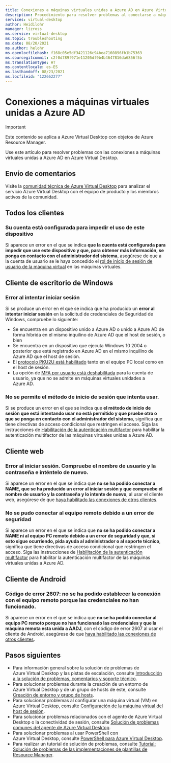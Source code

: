```yaml
---
title: Conexiones a máquinas virtuales unidas a Azure AD en Azure Virtual Desktop - Azure
description: Procedimiento para resolver problemas al conectarse a máquinas virtuales unidas a Azure AD en Azure Virtual Desktop
services: virtual-desktop
author: Heidilohr
manager: lizross
ms.service: virtual-desktop
ms.topic: troubleshooting
ms.date: 08/20/2021
ms.author: helohr
ms.openlocfilehash: f168c05e5df3421126c94bea7160896fb1b75363
ms.sourcegitcommit: c2f0d789f971e11205df9b4b4647816da6856f5b
ms.translationtype: HT
ms.contentlocale: es-ES
ms.lasthandoff: 08/23/2021
ms.locfileid: "122662277"
---
```

# <a name="connections-to-azure-ad-joined-vms"></a>Conexiones a máquinas virtuales unidas a Azure AD

>[!IMPORTANT]
>Este contenido se aplica a Azure Virtual Desktop con objetos de Azure Resource Manager.

Use este artículo para resolver problemas con las conexiones a máquinas virtuales unidas a Azure AD en Azure Virtual Desktop.

## <a name="provide-feedback"></a>Envío de comentarios

Visite la [comunidad técnica de Azure Virtual Desktop](https://techcommunity.microsoft.com/t5/azure-virtual-desktop/bd-p/AzureVirtualDesktopForum) para analizar el servicio Azure Virtual Desktop con el equipo de producto y los miembros activos de la comunidad.

## <a name="all-clients"></a>Todos los clientes

### <a name="your-account-is-configured-to-prevent-you-from-using-this-device"></a>Su cuenta está configurada para impedir el uso de este dispositivo

Si aparece un error en el que se indica **que la cuenta está configurada para impedir que use este dispositivo y que, para obtener más información, se ponga en contacto con el administrador del sistema**, asegúrese de que a la cuenta de usuario se le haya concedido el [rol de inicio de sesión de usuario de la máquina virtual](../active-directory/devices/howto-vm-sign-in-azure-ad-windows.md#azure-role-not-assigned) en las máquinas virtuales. 

## <a name="windows-desktop-client"></a>Cliente de escritorio de Windows

### <a name="the-logon-attempt-failed"></a>Error al intentar iniciar sesión

Si se produce un error en el que se indica que ha producido un **error al intentar iniciar sesión** en la solicitud de credenciales de Seguridad de Windows, compruebe lo siguiente:

- Se encuentra en un dispositivo unido a Azure AD o unido a Azure AD de forma híbrida en el mismo inquilino de Azure AD que el host de sesión, o bien
- Se encuentra en un dispositivo que ejecuta Windows 10 2004 o posterior que está registrado en Azure AD en el mismo inquilino de Azure AD que el host de sesión.
- El [protocolo PKU2U está habilitado](/windows/security/threat-protection/security-policy-settings/network-security-allow-pku2u-authentication-requests-to-this-computer-to-use-online-identities) tanto en el equipo PC local como en el host de sesión.
- La opción de [MFA por usuario está deshabilitada](deploy-azure-ad-joined-vm.md#enabling-mfa-for-azure-ad-joined-vms) para la cuenta de usuario, ya que no se admite en máquinas virtuales unidades a Azure AD.

### <a name="the-sign-in-method-youre-trying-to-use-isnt-allowed"></a>No se permite el método de inicio de sesión que intenta usar.

Si se produce un error en el que se indica que **el método de inicio de sesión que está intentando usar no está permitido y que pruebe otro o que se ponga en contacto con el administrador del sistema**, significa que tiene directivas de acceso condicional que restringen el acceso. Siga las instrucciones de [Habilitación de la autenticación multifactor](deploy-azure-ad-joined-vm.md#enabling-mfa-for-azure-ad-joined-vms) para habilitar la autenticación multifactor de las máquinas virtuales unidas a Azure AD.

## <a name="web-client"></a>Cliente web

### <a name="sign-in-failed-please-check-your-username-and-password-and-try-again"></a>Error al iniciar sesión. Compruebe el nombre de usuario y la contraseña e inténtelo de nuevo.

Si aparece un error en el que se indica que **no se ha podido conectar a NAME, que se ha producido un error al iniciar sesión y que compruebe el nombre de usuario y la contraseña y lo intente de nuevo**, al usar el cliente web, asegúrese de que [haya habilitado las conexiones de otros clientes](deploy-azure-ad-joined-vm.md#connect-using-the-other-clients).

### <a name="we-couldnt-connect-to-the-remote-pc-because-of-a-security-error"></a>No se pudo conectar al equipo remoto debido a un error de seguridad

Si aparece un error en el que se indica que **no se ha podido conectar a NAME ni al equipo PC remoto debido a un error de seguridad y que, si esto sigue ocurriendo, pida ayuda al administrador o al soporte técnico**, significa que tiene directivas de acceso condicional que restringen el acceso. Siga las instrucciones de [Habilitación de la autenticación multifactor](deploy-azure-ad-joined-vm.md#enabling-mfa-for-azure-ad-joined-vms) para habilitar la autenticación multifactor de las máquinas virtuales unidas a Azure AD.

## <a name="android-client"></a>Cliente de Android

### <a name="error-code-2607---we-couldnt-connect-to-the-remote-pc-because-your-credentials-did-not-work"></a>Código de error 2607: no se ha podido establecer la conexión con el equipo remoto porque las credenciales no han funcionado.

Si aparece un error en el que se indica que **no se ha podido conectar al equipo PC remoto porque no han funcionado las credenciales y que la máquina remota esta unida a AADJ**, con el código de error 2607 al usar el cliente de Android, asegúrese de que [haya habilitado las conexiones de otros clientes](deploy-azure-ad-joined-vm.md#connect-using-the-other-clients).

## <a name="next-steps"></a>Pasos siguientes

- Para información general sobre la solución de problemas de Azure Virtual Desktop y las pistas de escalación, consulte [Introducción a la solución de problemas, comentarios y soporte técnico](troubleshoot-set-up-overview.md).
- Para solucionar problemas durante la creación de un entorno de Azure Virtual Desktop y de un grupo de hosts de este, consulte [Creación de entorno y grupo de hosts](troubleshoot-set-up-issues.md).
- Para solucionar problemas al configurar una máquina virtual (VM) en Azure Virtual Desktop, consulte [Configuración de la máquina virtual del host de sesión](troubleshoot-vm-configuration.md).
- Para solucionar problemas relacionados con el agente de Azure Virtual Desktop o la conectividad de sesión, consulte [Solución de problemas comunes del agente de Azure Virtual Desktop](troubleshoot-agent.md).
- Para solucionar problemas al usar PowerShell con Azure Virtual Desktop, consulte [PowerShell para Azure Virtual Desktop](troubleshoot-powershell.md).
- Para realizar un tutorial de solución de problemas, consulte [Tutorial: Solución de problemas de las implementaciones de plantillas de Resource Manager](../azure-resource-manager/templates/template-tutorial-troubleshoot.md).
